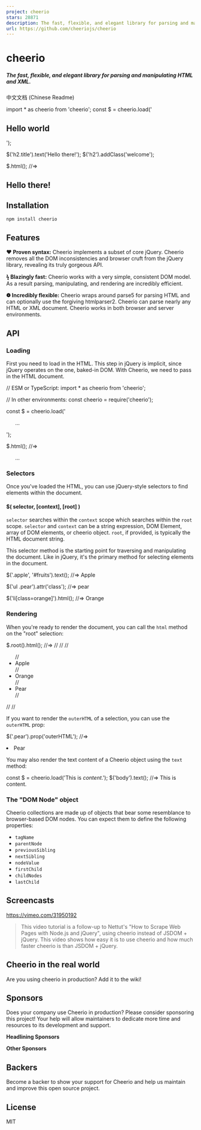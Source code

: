 ```yaml
---
project: cheerio
stars: 28871
description: The fast, flexible, and elegant library for parsing and manipulating HTML and XML.
url: https://github.com/cheeriojs/cheerio
---
```


cheerio
=======

##### The fast, flexible, and elegant library for parsing and manipulating HTML and XML.

  

中文文档 (Chinese Readme)

import \* as cheerio from 'cheerio';
const $ \= cheerio.load('<h2 class="title">Hello world</h2>');

$('h2.title').text('Hello there!');
$('h2').addClass('welcome');

$.html();
//=> <html><head></head><body><h2 class="title welcome">Hello there!</h2></body></html>

Installation
------------

`npm install cheerio`

Features
--------

**❤ Proven syntax:** Cheerio implements a subset of core jQuery. Cheerio removes all the DOM inconsistencies and browser cruft from the jQuery library, revealing its truly gorgeous API.

**ϟ Blazingly fast:** Cheerio works with a very simple, consistent DOM model. As a result parsing, manipulating, and rendering are incredibly efficient.

**❁ Incredibly flexible:** Cheerio wraps around parse5 for parsing HTML and can optionally use the forgiving htmlparser2. Cheerio can parse nearly any HTML or XML document. Cheerio works in both browser and server environments.

API
---

### Loading

First you need to load in the HTML. This step in jQuery is implicit, since jQuery operates on the one, baked-in DOM. With Cheerio, we need to pass in the HTML document.

// ESM or TypeScript:
import \* as cheerio from 'cheerio';

// In other environments:
const cheerio \= require('cheerio');

const $ \= cheerio.load('<ul id="fruits">...</ul>');

$.html();
//=> <html><head></head><body><ul id="fruits">...</ul></body></html>

### Selectors

Once you've loaded the HTML, you can use jQuery-style selectors to find elements within the document.

#### $( selector, \[context\], \[root\] )

`selector` searches within the `context` scope which searches within the `root` scope. `selector` and `context` can be a string expression, DOM Element, array of DOM elements, or cheerio object. `root`, if provided, is typically the HTML document string.

This selector method is the starting point for traversing and manipulating the document. Like in jQuery, it's the primary method for selecting elements in the document.

$('.apple', '#fruits').text();
//=> Apple

$('ul .pear').attr('class');
//=> pear

$('li\[class=orange\]').html();
//=> Orange

### Rendering

When you're ready to render the document, you can call the `html` method on the "root" selection:

$.root().html();
//=>  <html>
//      <head></head>
//      <body>
//        <ul id="fruits">
//          <li class="apple">Apple</li>
//          <li class="orange">Orange</li>
//          <li class="pear">Pear</li>
//        </ul>
//      </body>
//    </html>

If you want to render the `outerHTML` of a selection, you can use the `outerHTML` prop:

$('.pear').prop('outerHTML');
//=> <li class="pear">Pear</li>

You may also render the text content of a Cheerio object using the `text` method:

const $ \= cheerio.load('This is <em>content</em>.');
$('body').text();
//=> This is content.

### The "DOM Node" object

Cheerio collections are made up of objects that bear some resemblance to browser-based DOM nodes. You can expect them to define the following properties:

-   `tagName`
-   `parentNode`
-   `previousSibling`
-   `nextSibling`
-   `nodeValue`
-   `firstChild`
-   `childNodes`
-   `lastChild`

Screencasts
-----------

https://vimeo.com/31950192

> This video tutorial is a follow-up to Nettut's "How to Scrape Web Pages with Node.js and jQuery", using cheerio instead of JSDOM + jQuery. This video shows how easy it is to use cheerio and how much faster cheerio is than JSDOM + jQuery.

Cheerio in the real world
-------------------------

Are you using cheerio in production? Add it to the wiki!

Sponsors
--------

Does your company use Cheerio in production? Please consider sponsoring this project! Your help will allow maintainers to dedicate more time and resources to its development and support.

**Headlining Sponsors**

**Other Sponsors**

Backers
-------

Become a backer to show your support for Cheerio and help us maintain and improve this open source project.

License
-------

MIT
